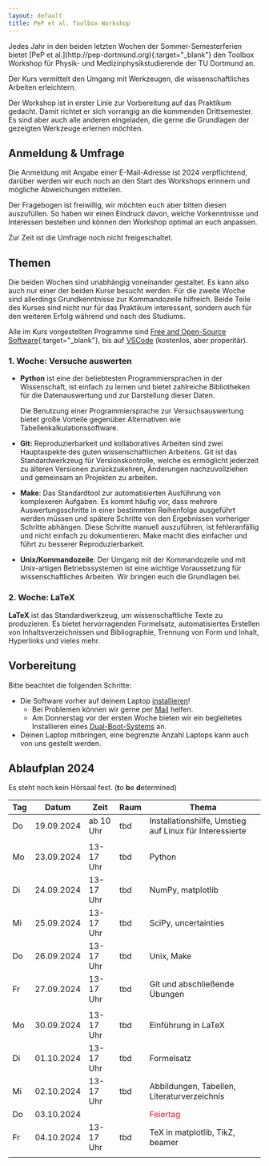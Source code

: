 ```yaml
---
layout: default
title: PeP et al. Toolbox Workshop
---
```


<p class="lead" markdown="1">
Jedes Jahr in den beiden letzten Wochen der Sommer-Semesterferien bietet
[PeP et al.](http://pep-dortmund.org){:target="_blank"} den Toolbox Workshop für Physik-
und Medizinphysikstudierende der TU Dortmund an. </p>

Der Kurs vermittelt den Umgang mit Werkzeugen, die wissenschaftliches Arbeiten erleichtern.

Der Workshop ist in erster Linie zur Vorbereitung auf das Praktikum gedacht.
Damit richtet er sich vorrangig an die kommenden Drittsemester.
Es sind aber auch alle anderen eingeladen, die gerne die Grundlagen der gezeigten Werkzeuge erlernen möchten.


## Anmeldung & Umfrage

Die Anmeldung mit Angabe einer E-Mail-Adresse ist 2024 verpflichtend,
darüber werden wir euch noch an den Start des Workshops erinnern
und mögliche Abweichungen mitteilen.

Der Fragebogen ist freiwillig, wir möchten euch aber bitten diesen auszufüllen.
So haben wir einen Eindruck davon, welche Vorkenntnisse und Interessen bestehen
und können den Workshop optimal an euch anpassen.

Zur Zeit ist die Umfrage noch nicht freigeschaltet.

<!--
<div class="text-center mb-3">
<a target="_blank" role="button" class="btn btn-primary" href="https://registration.pep-dortmund.org/events/toolbox24/registration/">Zur Anmeldung (Umfrage)</a>
</div>
-->

## Themen

Die beiden Wochen sind unabhängig voneinander gestaltet.
Es kann also auch nur einer der beiden Kurse besucht werden.
Für die zweite Woche sind allerdings Grundkenntnisse zur Kommandozeile hilfreich.
Beide Teile des Kurses sind nicht nur für das Praktikum interessant,
sondern auch für den weiteren Erfolg während und nach des Studiums.

Alle im Kurs vorgestellten Programme sind [Free and Open-Source Software](https://en.wikipedia.org/wiki/Free_and_open-source_software){:target="_blank"},
bis auf [VSCode](/install/windows-10.html/#VSCode) (kostenlos, aber properitär).


### 1. Woche: Versuche auswerten

* **Python** ist eine der beliebtesten Programmiersprachen in der Wissenschaft,
  ist einfach zu lernen und bietet zahlreiche Bibliotheken für die Datenauswertung
  und zur Darstellung dieser Daten.

  Die Benutzung einer Programmiersprache zur Versuchsauswertung bietet große Vorteile
  gegenüber Alternativen wie Tabellenkalkulationssoftware.

* **Git:** Reproduzierbarkeit und kollaboratives Arbeiten sind zwei Hauptaspekte
  des guten wissenschaftlichen Arbeitens.
  Git ist das Standardwerkzeug für Versionskontrolle,
  welche es ermöglicht jederzeit zu älteren Versionen zurückzukehren,
  Änderungen nachzuvollziehen und gemeinsam an Projekten zu arbeiten.

* **Make**: Das Standardtool zur automatisierten Ausführung von komplexeren Aufgaben.
  Es kommt häufig vor, dass mehrere Auswertungsschritte in einer bestimmten Reihenfolge
  ausgeführt werden müssen und spätere Schritte von den Ergebnissen vorheriger Schritte abhängen.
  Diese Schritte manuell auszuführen, ist fehleranfällig und nicht einfach zu dokumentieren.
  Make macht dies einfacher und führt zu besserer Reproduzierbarkeit.

* **Unix/Kommandozeile**: Der Umgang mit der Kommandozeile und mit Unix-artigen
  Betriebssystemen ist eine wichtige Voraussetzung für wissenschaftliches Arbeiten.
  Wir bringen euch die Grundlagen bei.


### 2. Woche: LaTeX

**LaTeX** ist das Standardwerkzeug, um wissenschaftliche Texte zu produzieren.
  Es bietet hervorragenden Formelsatz, automatisiertes Erstellen von Inhaltsverzeichnissen
  und Bibliographie, Trennung von Form und Inhalt, Hyperlinks und vieles mehr.


## Vorbereitung

Bitte beachtet die folgenden Schritte:

- Die Software vorher auf deinem Laptop [installieren](/install)!
  - Bei Problemen können wir gerne per [Mail](problem.html) helfen.
  - Am Donnerstag vor der ersten Woche bieten wir ein begleitetes Installieren eines [Dual-Boot-Systems](/install/dualboot.html) an.
- Deinen Laptop mitbringen, eine begrenzte Anzahl Laptops kann auch von uns gestellt werden.

## Ablaufplan 2024

Es steht noch kein Hörsaal fest. (**t**o **b**e **d**etermined)
<!--
An allen Tagen sind wir im Gebäude Bio- und Chemieingenieurwesen ([Lageplan Nr. 6](https://www.tu-dortmund.de/storages/tu_website/Referat_1/News/2019/2019_10_Oktober/191010_TU_Lageplan_A4_WEB_2019.pdf){:target="_blank"}).
Der Eingang befindet sich gegenüber vom Haupteingang des Hörsaalgebäudes II.
-->
<table class="table table-hover">
<thead>
  <tr>
  <th>Tag</th>
  <th>Datum</th>
  <th>Zeit</th>
  <th>Raum</th>
  <th>Thema</th>
  </tr>
</thead>
<tbody>
  <tr>
  <td>Do</td>
  <td>19.09.2024</td>
  <td>ab 10 Uhr</td>
  <td>tbd</td>
  <td>Installationshilfe, Umstieg auf Linux für Interessierte
   </td>
  </tr>
  <tr>
  <td colspan="5"></td>
  </tr>
  <tr>
  <td>Mo</td>
  <td>23.09.2024</td>
  <td>13-17 Uhr</td>
  <td>tbd</td>
  <td>Python</td>
  </tr>
  <tr>
  <td>Di</td>
  <td>24.09.2024</td>
  <td>13-17 Uhr</td>
  <td>tbd</td>
  <td>NumPy, matplotlib</td>
  </tr>
  <tr>
  <td>Mi</td>
  <td>25.09.2024</td>
  <td>13-17 Uhr</td>
  <td>tbd</td>
  <td>SciPy, uncertainties</td>
  </tr>
  <tr>
  <td>Do</td>
  <td>26.09.2024</td>
  <td>13-17 Uhr</td>
  <td>tbd</td>
  <td>Unix, Make</td>
  </tr>
  <tr>
  <td>Fr</td>
  <td>27.09.2024</td>
  <td>13-17 Uhr</td>
  <td>tbd</td>
  <td>Git und abschließende Übungen</td>
  </tr>
  <tr>
  <td colspan="5"></td>
  </tr>
  <tr>
  <td>Mo</td>
  <td>30.09.2024</td>
  <td>13-17 Uhr</td>
  <td>tbd</td>
  <td>Einführung in LaTeX</td>
  </tr>
  <tr>
  <td>Di</td>
  <td>01.10.2024</td>
  <td>13-17 Uhr</td>
  <td>tbd</td>
  <td>Formelsatz</td>
  </tr>
  <tr>
  <td>Mi</td>
  <td>02.10.2024</td>
  <td>13-17 Uhr</td>
  <td>tbd</td>
  <td>Abbildungen, Tabellen, Literaturverzeichnis</td>
  </tr>
  <tr>
  <td>Do</td>
  <td>03.10.2024</td>
  <td></td>
  <td></td>
  <td><span style="color:crimson"> Feiertag </span></td>
  </tr>
  <tr>
  <td>Fr</td>
  <td>04.10.2024</td>
  <td>13-17 Uhr</td>
  <td>tbd</td>
  <td>TeX in matplotlib, TikZ, beamer</td>
  </tr>
  <tr>
  <td colspan="5"></td>
  </tr>
<!--
  <tr>
  <td>Fr</td>
  <td>30.09.2024</td>
  <td>13-17 Uhr</td>
  <td>tbd</td>
  <td>Ausführliche Übungen über alles</td>
  </tr>
-->
</tbody>
</table>
